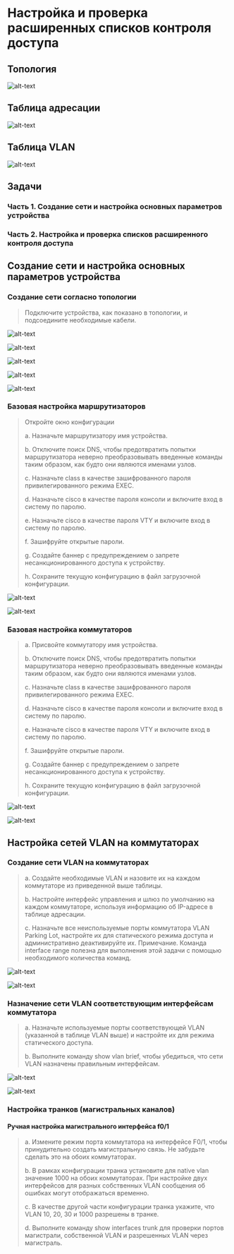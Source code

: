# Настройка и проверка расширенных списков контроля доступа
## Топология

![alt-text](https://raw.githubusercontent.com/rpv101101/OTUS-homework/main/lab11/IMG/TOP.png)

## Таблица адресации
![alt-text](https://raw.githubusercontent.com/rpv101101/OTUS-homework/main/lab11/IMG/TA.png)

## Таблица VLAN
![alt-text](https://raw.githubusercontent.com/rpv101101/OTUS-homework/main/lab11/IMG/VLAN.png)

## Задачи
### Часть 1. Создание сети и настройка основных параметров устройства

### Часть 2. Настройка и проверка списков расширенного контроля доступа

## Создание сети и настройка основных параметров устройства
### Создание сети согласно топологии

> Подключите устройства, как показано в топологии, и подсоедините необходимые кабели.

![alt-text](https://raw.githubusercontent.com/rpv101101/OTUS-homework/main/lab11/IMG/PC-A_1.png)

![alt-text](https://raw.githubusercontent.com/rpv101101/OTUS-homework/main/lab11/IMG/PC-A_2.png)

![alt-text](https://raw.githubusercontent.com/rpv101101/OTUS-homework/main/lab11/IMG/PC-B_1.png)

![alt-text](https://raw.githubusercontent.com/rpv101101/OTUS-homework/main/lab11/IMG/PC-B_2.png)

![alt-text](https://raw.githubusercontent.com/rpv101101/OTUS-homework/main/lab11/IMG/scheme.png)

### Базовая настройка маршрутизаторов
>Откройте окно конфигурации
>
>a. Назначьте маршрутизатору имя устройства.
>
>b.	Отключите поиск DNS, чтобы предотвратить попытки маршрутизатора неверно преобразовывать введенные команды таким образом, как будто они являются именами узлов.
>
>c.	Назначьте class в качестве зашифрованного пароля привилегированного режима EXEC.
>
>d.	Назначьте cisco в качестве пароля консоли и включите вход в систему по паролю.
>
>e.	Назначьте cisco в качестве пароля VTY и включите вход в систему по паролю.
>
>f.	Зашифруйте открытые пароли.
>
>g.	Создайте баннер с предупреждением о запрете несанкционированного доступа к устройству.
>
>h.	Сохраните текущую конфигурацию в файл загрузочной конфигурации.


![alt-text](https://raw.githubusercontent.com/rpv101101/OTUS-homework/main/lab11/IMG/R1_setup.png)

![alt-text](https://raw.githubusercontent.com/rpv101101/OTUS-homework/main/lab11/IMG/R2_setup.png)

### Базовая настройка коммутаторов
>a.	Присвойте коммутатору имя устройства.
>
>b.	Отключите поиск DNS, чтобы предотвратить попытки маршрутизатора неверно преобразовывать введенные команды таким образом, как будто они являются именами узлов.
>
>c.	Назначьте class в качестве зашифрованного пароля привилегированного режима EXEC.
>
>d.	Назначьте cisco в качестве пароля консоли и включите вход в систему по паролю.
>
>e.	Назначьте cisco в качестве пароля VTY и включите вход в систему по паролю.
>
>f.	Зашифруйте открытые пароли.
>
>g.	Создайте баннер с предупреждением о запрете несанкционированного доступа к устройству.
>
>h.	Сохраните текущую конфигурацию в файл загрузочной конфигурации.
>

![alt-text](https://raw.githubusercontent.com/rpv101101/OTUS-homework/main/lab11/IMG/S1_setup.png)

![alt-text](https://raw.githubusercontent.com/rpv101101/OTUS-homework/main/lab11/IMG/S2_setup.png)

## Настройка сетей VLAN на коммутаторах
### Создание сети VLAN на коммутаторах
>a.	Создайте необходимые VLAN и назовите их на каждом коммутаторе из приведенной выше таблицы.
>
>b.	Настройте интерфейс управления и шлюз по умолчанию на каждом коммутаторе, используя информацию об IP-адресе в таблице адресации. 
>
>c.	Назначьте все неиспользуемые порты коммутатора VLAN Parking Lot, настройте их для статического режима доступа и административно деактивируйте их. 
>Примечание. Команда interface range полезна для выполнения этой задачи с помощью необходимого количества команд. 

![alt-text](https://raw.githubusercontent.com/rpv101101/OTUS-homework/main/lab11/IMG/S1_VLAN.png)

![alt-text](https://raw.githubusercontent.com/rpv101101/OTUS-homework/main/lab11/IMG/S2_VLAN.png)

### Назначение сети VLAN соответствующим интерфейсам коммутатора
>a.	Назначьте используемые порты соответствующей VLAN (указанной в таблице VLAN выше) и настройте их для режима статического доступа.
>
>b.	Выполните команду show vlan brief, чтобы убедиться, что сети VLAN назначены правильным интерфейсам.

![alt-text](https://raw.githubusercontent.com/rpv101101/OTUS-homework/main/lab11/IMG/S1_VLAN_c.png)

![alt-text](https://raw.githubusercontent.com/rpv101101/OTUS-homework/main/lab11/IMG/S2_VLAN_c.png)

### Настройка транков (магистральных каналов)
#### Ручная настройка магистрального интерфейса f0/1
>a.	Измените режим порта коммутатора на интерфейсе F0/1, чтобы принудительно создать магистральную связь. Не забудьте сделать это на обоих коммутаторах.
>
>b.	В рамках конфигурации транка установите для native vlan значение 1000 на обоих коммутаторах. При настройке двух интерфейсов для разных собственных VLAN сообщения 
>об ошибках могут отображаться временно.
>
>c.	В качестве другой части конфигурации транка укажите, что VLAN 10, 20, 30 и 1000 разрешены в транке.
>
>d.	Выполните команду show interfaces trunk для проверки портов магистрали, собственной VLAN и разрешенных VLAN через магистраль.



